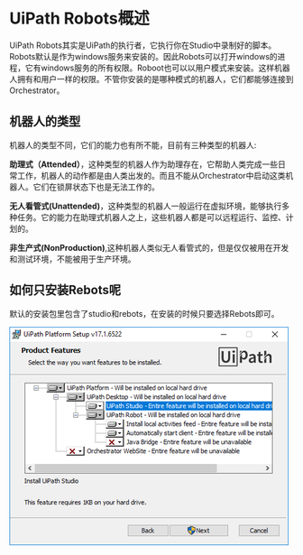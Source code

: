 # UiPath Robots概述

UiPath Robots其实是UiPath的执行者，它执行你在Studio中录制好的脚本。  
Robots默认是作为windows服务来安装的。因此Robots可以打开windows的进程，它有windows服务的所有权限。Roboot也可以以用户模式来安装。这样机器人拥有和用户一样的权限。不管你安装的是哪种模式的机器人，它们都能够连接到Orchestrator。

## 机器人的类型

机器人的类型不同，它们的能力也有所不能，目前有三种类型的机器人:

**助理式（Attended）**，这种类型的机器人作为助理存在，它帮助人类完成一些日常工作，机器人的动作都是由人类出发的。而且不能从Orchestrator中启动这类机器人。它们在锁屏状态下也是无法工作的。

**无人看管式\(Unattended\)**，这种类型的机器人一般运行在虚拟环境，能够执行多种任务。它的能力在助理式机器人之上，这些机器人都是可以远程运行、监控、计划的。

**非生产式\(NonProduction\)**,这种机器人类似无人看管式的，但是仅仅被用在开发和测试环境，不能被用于生产环境。

## 如何只安装Rebots呢

默认的安装包里包含了studio和rebots，在安装的时候只要选择Rebots即可。

![](/assets1.2/import1.png)

